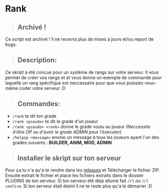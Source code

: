 # Rank

> ## Archivé !

Ce script est archivé ! Il ne recevra plus de mises à jours et/ou report de bugs.

> ## Description:

Ce skript à été concue pour un système de rangs sur votre serveur. Il vous permet de créer vos rangs et et vous donne un exemple de commande pour laquelle un rang spécifique est neccessaire pour que vous puissiez vous-même coder votre serveur :D

> ## Commandes:

* `/rank` te dit ton grade
* `/rank <pseudo>` te dit le grade d'un joueur
* `/rank <pseudo> <rank>` donne le grade voulu au joueur *(Neccessite d'être OP ou d'avoir le grade ADMIN pour l'éxécuter)*
* `/helpop <message>` envoie un message à tous les joueurs ayant l'un des grades suivants : **BUILDER, ANIM, MOD, ADMIN**

> ## Installer le skript sur ton serveur

Pour ça tu n'a qu'a te rendre dans les [releases](https://github.com/Thom-web/Rank-Skript/releases) et Télécharger le fichier ZIP.
Ensuite extrait le fichier et place les fichiers extraits dans le dossier PLUGINS de ton serveur. Si ton serveur été déjà allumé fait `/rl` ou `/rl confirm`. Si ton serveur était éteint il ne te reste plus qu'a le démarrer :D
